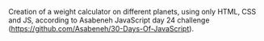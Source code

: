 Creation of a weight calculator on different planets, using only HTML, CSS and JS, according to Asabeneh JavaScript day 24 challenge (https://github.com/Asabeneh/30-Days-Of-JavaScript).
